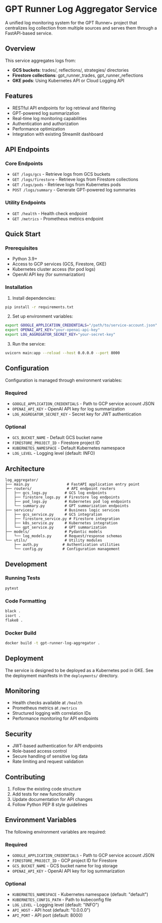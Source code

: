 # GPT Runner Log Aggregator Service

A unified log monitoring system for the GPT Runner+ project that centralizes log collection from multiple sources and serves them through a FastAPI-based service.

## Overview

This service aggregates logs from:
- **GCS buckets**: trades/, reflections/, strategies/ directories
- **Firestore collections**: gpt_runner_trades, gpt_runner_reflections
- **GKE pods**: Using Kubernetes API or Cloud Logging API

## Features

- RESTful API endpoints for log retrieval and filtering
- GPT-powered log summarization
- Real-time log monitoring capabilities
- Authentication and authorization
- Performance optimization
- Integration with existing Streamlit dashboard

## API Endpoints

### Core Endpoints
- `GET /logs/gcs` - Retrieve logs from GCS buckets
- `GET /logs/firestore` - Retrieve logs from Firestore collections
- `GET /logs/pods` - Retrieve logs from Kubernetes pods
- `POST /logs/summary` - Generate GPT-powered log summaries

### Utility Endpoints
- `GET /health` - Health check endpoint
- `GET /metrics` - Prometheus metrics endpoint

## Quick Start

### Prerequisites
- Python 3.9+
- Access to GCP services (GCS, Firestore, GKE)
- Kubernetes cluster access (for pod logs)
- OpenAI API key (for summarization)

### Installation

1. Install dependencies:
```bash
pip install -r requirements.txt
```

2. Set up environment variables:
```bash
export GOOGLE_APPLICATION_CREDENTIALS="/path/to/service-account.json"
export OPENAI_API_KEY="your-openai-api-key"
export LOG_AGGREGATOR_SECRET_KEY="your-secret-key"
```

3. Run the service:
```bash
uvicorn main:app --reload --host 0.0.0.0 --port 8000
```

## Configuration

Configuration is managed through environment variables:

### Required
- `GOOGLE_APPLICATION_CREDENTIALS` - Path to GCP service account JSON
- `OPENAI_API_KEY` - OpenAI API key for log summarization
- `LOG_AGGREGATOR_SECRET_KEY` - Secret key for JWT authentication

### Optional
- `GCS_BUCKET_NAME` - Default GCS bucket name
- `FIRESTORE_PROJECT_ID` - Firestore project ID
- `KUBERNETES_NAMESPACE` - Default Kubernetes namespace
- `LOG_LEVEL` - Logging level (default: INFO)

## Architecture

```
log_aggregator/
├── main.py                 # FastAPI application entry point
├── routers/                # API endpoint routers
│   ├── gcs_logs.py        # GCS log endpoints
│   ├── firestore_logs.py  # Firestore log endpoints
│   ├── pod_logs.py        # Kubernetes pod log endpoints
│   └── summary.py         # GPT summarization endpoints
├── services/              # Business logic services
│   ├── gcs_service.py     # GCS integration
│   ├── firestore_service.py # Firestore integration
│   ├── k8s_service.py     # Kubernetes integration
│   └── gpt_service.py     # GPT summarization
├── models/                # Pydantic models
│   └── log_models.py      # Request/response schemas
└── utils/                 # Utility modules
    ├── auth.py           # Authentication utilities
    └── config.py         # Configuration management
```

## Development

### Running Tests
```bash
pytest
```

### Code Formatting
```bash
black .
isort .
flake8 .
```

### Docker Build
```bash
docker build -t gpt-runner-log-aggregator .
```

## Deployment

The service is designed to be deployed as a Kubernetes pod in GKE. See the deployment manifests in the `deployments/` directory.

## Monitoring

- Health checks available at `/health`
- Prometheus metrics at `/metrics`
- Structured logging with correlation IDs
- Performance monitoring for API endpoints

## Security

- JWT-based authentication for API endpoints
- Role-based access control
- Secure handling of sensitive log data
- Rate limiting and request validation

## Contributing

1. Follow the existing code structure
2. Add tests for new functionality
3. Update documentation for API changes
4. Follow Python PEP 8 style guidelines 

## Environment Variables

The following environment variables are required:

### Required
- `GOOGLE_APPLICATION_CREDENTIALS` - Path to GCP service account JSON
- `FIRESTORE_PROJECT_ID` - GCP project ID for Firestore
- `GCS_BUCKET_NAME` - GCS bucket name for log storage
- `OPENAI_API_KEY` - OpenAI API key for log summarization

### Optional
- `KUBERNETES_NAMESPACE` - Kubernetes namespace (default: "default")
- `KUBERNETES_CONFIG_PATH` - Path to kubeconfig file
- `LOG_LEVEL` - Logging level (default: "INFO")
- `API_HOST` - API host (default: "0.0.0.0")
- `API_PORT` - API port (default: 8000) 